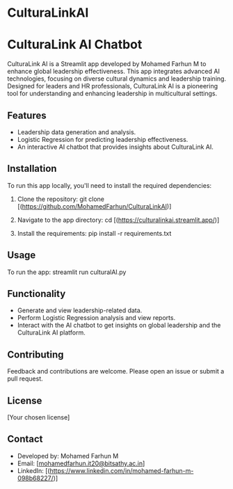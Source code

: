 # CulturaLinkAI

# CulturaLink AI Chatbot

CulturaLink AI is a Streamlit app developed by Mohamed Farhun M to enhance global leadership effectiveness. This app integrates advanced AI technologies, focusing on diverse cultural dynamics and leadership training. Designed for leaders and HR professionals, CulturaLink AI is a pioneering tool for understanding and enhancing leadership in multicultural settings.

## Features

- Leadership data generation and analysis.
- Logistic Regression for predicting leadership effectiveness.
- An interactive AI chatbot that provides insights about CulturaLink AI.

## Installation

To run this app locally, you'll need to install the required dependencies:

1. Clone the repository:
git clone [(https://github.com/MohamedFarhun/CulturaLinkAI)]

2. Navigate to the app directory:
cd [(https://culturalinkai.streamlit.app/)]

3. Install the requirements:
pip install -r requirements.txt

## Usage
To run the app:
streamlit run culturalAI.py

## Functionality
- Generate and view leadership-related data.
- Perform Logistic Regression analysis and view reports.
- Interact with the AI chatbot to get insights on global leadership and the CulturaLink AI platform.

## Contributing

Feedback and contributions are welcome. Please open an issue or submit a pull request.

## License

[Your chosen license]

## Contact

- Developed by: Mohamed Farhun M
- Email: [mohamedfarhun.it20@bitsathy.ac.in]
- LinkedIn: [(https://www.linkedin.com/in/mohamed-farhun-m-098b68227/)]
